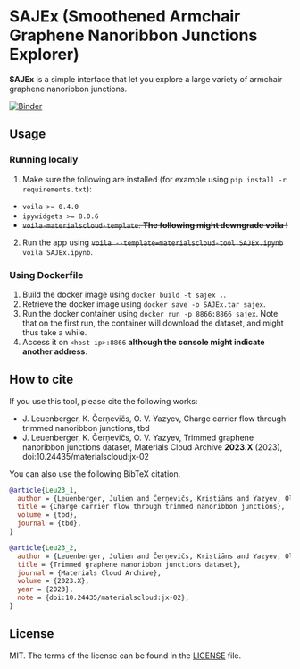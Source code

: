 # SAJEx (Smoothened Armchair Graphene Nanoribbon Junctions Explorer)

**SAJEx** is a simple interface that let you explore a large variety of armchair graphene nanoribbon junctions.

[![Binder](https://mybinder.org/badge_logo.svg)](https://mybinder.org/v2/gh/SoleilVermeil/sajex/main?urlpath=%2Fvoila%2Frender%2FSAJEx.ipynb)

## Usage

### Running locally

1. Make sure the following are installed (for example using `pip install -r requirements.txt`):
* `voila >= 0.4.0`
* `ipywidgets >= 8.0.6`
* ~~`voila-materialscloud-template`. **The following might downgrade voila !**~~
2. Run the app using ~~`voila --template=materialscloud-tool SAJEx.ipynb`~~ `voila SAJEx.ipynb`.

### Using Dockerfile

1. Build the docker image using `docker build -t sajex .`.
2. Retrieve the docker image using `docker save -o SAJEx.tar sajex`.
3. Run the docker container using `docker run -p 8866:8866 sajex`. Note that on the first run, the container will download the dataset, and might thus take a while.
4. Access it on `<host ip>:8866` **although the console might indicate another address**.

## How to cite

If you use this tool, please cite the following works:

* J. Leuenberger, K. Čerņevičs, O. V. Yazyev, Charge carrier flow through trimmed nanoribbon junctions, tbd
* J. Leuenberger, K. Čerņevičs, O. V. Yazyev, Trimmed graphene nanoribbon junctions dataset, Materials Cloud Archive **2023.X** (2023), doi:10.24435/materialscloud:jx-02

You can also use the following BibTeX citation.

```bibtex
@article{Leu23_1,
  author = {Leuenberger, Julien and Čerņevičs, Kristiāns and Yazyev, Oleg V.},
  title = {Charge carrier flow through trimmed nanoribbon junctions},
  volume = {tbd},
  journal = {tbd},
}

@article{Leu23_2,
  author = {Leuenberger, Julien and Čerņevičs, Kristiāns and Yazyev, Oleg V.},
  title = {Trimmed graphene nanoribbon junctions dataset},
  journal = {Materials Cloud Archive},
  volume = {2023.X},
  year = {2023},
  note = {doi:10.24435/materialscloud:jx-02},
}
```
## License

MIT. The terms of the license can be found in the [LICENSE](LICENSE) file.
